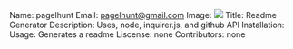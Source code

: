 Name: pagelhunt
Email: pagelhunt@gmail.com
Image: <img src = 'https://avatars1.githubusercontent.com/u/55776211?v=4'/>
Title: Readme Generator
Description: Uses, node, inquirer.js, and github API
Installation: 
Usage: Generates a readme
Liscense: none
Contributors: none
